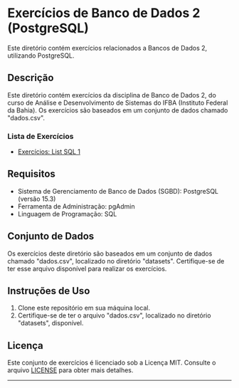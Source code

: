 # Exercícios de Banco de Dados 2 (PostgreSQL)

Este diretório contém exercícios relacionados a Bancos de Dados 2, utilizando PostgreSQL.

## Descrição

Este diretório contém exercícios da disciplina de Banco de Dados 2, do curso de Análise e Desenvolvimento de Sistemas do IFBA (Instituto Federal da Bahia). Os exercícios são baseados em um conjunto de dados chamado "dados.csv".

### Lista de Exercícios

- [Exercícios: List SQL 1](Database2/List1.md)

## Requisitos

- Sistema de Gerenciamento de Banco de Dados (SGBD): PostgreSQL (versão 15.3)
- Ferramenta de Administração: pgAdmin
- Linguagem de Programação: SQL

## Conjunto de Dados

Os exercícios deste diretório são baseados em um conjunto de dados chamado "dados.csv", localizado no diretório "datasets". Certifique-se de ter esse arquivo disponível para realizar os exercícios.

## Instruções de Uso

1. Clone este repositório em sua máquina local.
2. Certifique-se de ter o arquivo "dados.csv", localizado no diretório "datasets", disponível.

## Licença

Este conjunto de exercícios é licenciado sob a Licença MIT. Consulte o arquivo [LICENSE](Database2/LICENSE) para obter mais detalhes.

---
